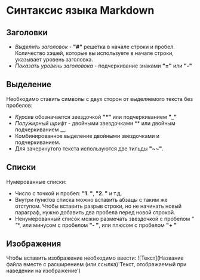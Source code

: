 # Синтаксис языка Markdown #


## Заголовки
* *Выделить заголовок* - **"#"** решетка в начале строки и пробел. Количество хэшей, которые вы используете в начале строки, указывает уровень заголовка.
* *Показать уровень заголовока* - подчеркивание знаками **"="** или **"-"**



## Выделение
Необходимо ставить символы с двух сторон от выделяемого текста без пробелов:
* *Курсив* обозначается звездочкой **"*"** или подчеркиванием **"_"**
* *Полужирный шрифт* - двойными звездочками ** или двойным подчеркиванием __.
* Комбинированное выделение двойными звездочками и подчеркиванием.
* Для зачеркнутого текста используются две тильды **"~~"**.


## Списки
Нумерованные списки:
* Число с точкой и пробел: **"1. "**, **"2. "** и т.д.
* Внутри пунктов списка можно вставить абзацы с таким же отступом. Чтобы вставить разрыв строки, но не начинать новый параграф, нужно добавить два пробела перед новой строкой.
* Ненумерованный список можно размечать звездочкой с пробелом **"* "**, или минусом с пробелом **"- "**, или плюсом с пробелом **"+ "**


## Изображения
Чтобы вставить изображение необходимо ввести:
![Текст](Название файла вместе с расширением (или ссылка)'Текст, отображаемый при наведении на изображение')

